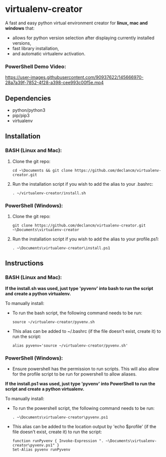 # virtualenv-creator
A fast and easy python virtual environment creator for **linux, mac and windows** that:

- allows for python version selection after displaying currently installed versions,
- fast library installation,
- and automatic virtualenv activation.

### PowerShell Demo Video:

https://user-images.githubusercontent.com/90937622/145666970-28a7a39f-7852-4f28-a398-cee993c00f5e.mp4


## Dependencies

- python/python3
- pip/pip3
- virtualenv

## Installation

### BASH (Linux and Mac):

1. Clone the git repo:

       cd ~\Documents && git clone https://github.com/declancm/virtualenv-creator.git

2. Run the installation script if you wish to add the alias to your .bashrc:

       . ~/virtualenv-creator/install.sh

### PowerShell (Windows):

1. Clone the git repo:

       git clone https://github.com/declancm/virtualenv-creator.git ~\Documents\virtualenv-creator

1. Run the installation script if you wish to add the alias to your profile.ps1:

       . ~\Documents\virtualenv-creator\install.ps1

## Instructions

### BASH (Linux and Mac):

**If the install.sh was used, just type 'pyvenv' into bash to run the script and create a python virtualenv.**

To manually install:

- To run the bash script, the following command needs to be run:

      source ~/virtualenv-creator/pyvenv.sh

- This alias can be added to ~/.bashrc (if the file doesn't exist, create it) to run the script:

      alias pyvenv='source ~/virtualenv-creator/pyvenv.sh'

### PowerShell (Windows):

- Ensure powershell has the permission to run scripts. This will also allow for the profile script to be run for powershell to allow aliases.

**If the install.ps1 was used, just type 'pyvenv' into PowerShell to run the script and create a python virtualenv.**

To manually install:

- To run the powershell script, the following command needs to be run:

      . ~\Documents\virtualenv-creator\pyvenv.ps1

- This alias can be added to the location output by 'echo $profile' (if the file doesn't exist, create it) to run the script:

      function runPyvenv { Invoke-Expression ". ~\Documents\virtualenv-creator\pyvenv.ps1" }
      Set-Alias pyvenv runPyvenv

